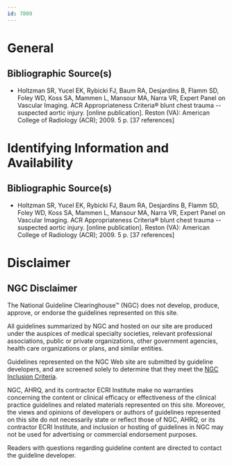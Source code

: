 ```yaml
---
id: 7809
---
```


# General

## Bibliographic Source(s)

- Holtzman SR, Yucel EK, Rybicki FJ, Baum RA, Desjardins B, Flamm SD, Foley WD, Koss SA, Mammen L, Mansour MA, Narra VR, Expert Panel on Vascular Imaging. ACR Appropriateness Criteria® blunt chest trauma -- suspected aortic injury. [online publication]. Reston (VA): American College of Radiology (ACR); 2009. 5 p. [37 references]

# Identifying Information and Availability

## Bibliographic Source(s)

- Holtzman SR, Yucel EK, Rybicki FJ, Baum RA, Desjardins B, Flamm SD, Foley WD, Koss SA, Mammen L, Mansour MA, Narra VR, Expert Panel on Vascular Imaging. ACR Appropriateness Criteria® blunt chest trauma -- suspected aortic injury. [online publication]. Reston (VA): American College of Radiology (ACR); 2009. 5 p. [37 references]

# Disclaimer

## NGC Disclaimer

The National Guideline Clearinghouse™ (NGC) does not develop, produce, approve, or endorse the guidelines represented on this site.

All guidelines summarized by NGC and hosted on our site are produced under the auspices of medical specialty societies, relevant professional associations, public or private organizations, other government agencies, health care organizations or plans, and similar entities.

Guidelines represented on the NGC Web site are submitted by guideline developers, and are screened solely to determine that they meet the [NGC Inclusion Criteria](/help-and-about/summaries/inclusion-criteria).

NGC, AHRQ, and its contractor ECRI Institute make no warranties concerning the content or clinical efficacy or effectiveness of the clinical practice guidelines and related materials represented on this site. Moreover, the views and opinions of developers or authors of guidelines represented on this site do not necessarily state or reflect those of NGC, AHRQ, or its contractor ECRI Institute, and inclusion or hosting of guidelines in NGC may not be used for advertising or commercial endorsement purposes.

Readers with questions regarding guideline content are directed to contact the guideline developer.

